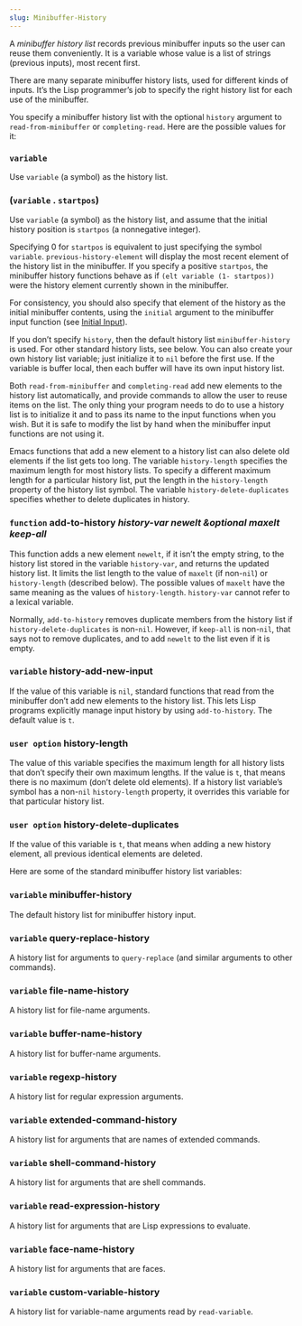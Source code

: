 ```yaml
---
slug: Minibuffer-History
---
```


A *minibuffer history list* records previous minibuffer inputs so the user can reuse them conveniently. It is a variable whose value is a list of strings (previous inputs), most recent first.

There are many separate minibuffer history lists, used for different kinds of inputs. It’s the Lisp programmer’s job to specify the right history list for each use of the minibuffer.

You specify a minibuffer history list with the optional `history` argument to `read-from-minibuffer` or `completing-read`. Here are the possible values for it:

### `variable`

Use `variable` (a symbol) as the history list.

### (`variable` . `startpos`)

Use `variable` (a symbol) as the history list, and assume that the initial history position is `startpos` (a nonnegative integer).

Specifying 0 for `startpos` is equivalent to just specifying the symbol `variable`. `previous-history-element` will display the most recent element of the history list in the minibuffer. If you specify a positive `startpos`, the minibuffer history functions behave as if `(elt variable (1- startpos))` were the history element currently shown in the minibuffer.

For consistency, you should also specify that element of the history as the initial minibuffer contents, using the `initial` argument to the minibuffer input function (see [Initial Input](Initial-Input)).

If you don’t specify `history`, then the default history list `minibuffer-history` is used. For other standard history lists, see below. You can also create your own history list variable; just initialize it to `nil` before the first use. If the variable is buffer local, then each buffer will have its own input history list.

Both `read-from-minibuffer` and `completing-read` add new elements to the history list automatically, and provide commands to allow the user to reuse items on the list. The only thing your program needs to do to use a history list is to initialize it and to pass its name to the input functions when you wish. But it is safe to modify the list by hand when the minibuffer input functions are not using it.

Emacs functions that add a new element to a history list can also delete old elements if the list gets too long. The variable `history-length` specifies the maximum length for most history lists. To specify a different maximum length for a particular history list, put the length in the `history-length` property of the history list symbol. The variable `history-delete-duplicates` specifies whether to delete duplicates in history.

### <span className="tag function">`function`</span> **add-to-history** *history-var newelt \&optional maxelt keep-all*

This function adds a new element `newelt`, if it isn’t the empty string, to the history list stored in the variable `history-var`, and returns the updated history list. It limits the list length to the value of `maxelt` (if non-`nil`) or `history-length` (described below). The possible values of `maxelt` have the same meaning as the values of `history-length`. `history-var` cannot refer to a lexical variable.

Normally, `add-to-history` removes duplicate members from the history list if `history-delete-duplicates` is non-`nil`. However, if `keep-all` is non-`nil`, that says not to remove duplicates, and to add `newelt` to the list even if it is empty.

### <span className="tag variable">`variable`</span> **history-add-new-input**

If the value of this variable is `nil`, standard functions that read from the minibuffer don’t add new elements to the history list. This lets Lisp programs explicitly manage input history by using `add-to-history`. The default value is `t`.

### <span className="tag useroption">`user option`</span> **history-length**

The value of this variable specifies the maximum length for all history lists that don’t specify their own maximum lengths. If the value is `t`, that means there is no maximum (don’t delete old elements). If a history list variable’s symbol has a non-`nil` `history-length` property, it overrides this variable for that particular history list.

### <span className="tag useroption">`user option`</span> **history-delete-duplicates**

If the value of this variable is `t`, that means when adding a new history element, all previous identical elements are deleted.

Here are some of the standard minibuffer history list variables:

### <span className="tag variable">`variable`</span> **minibuffer-history**

The default history list for minibuffer history input.

### <span className="tag variable">`variable`</span> **query-replace-history**

A history list for arguments to `query-replace` (and similar arguments to other commands).

### <span className="tag variable">`variable`</span> **file-name-history**

A history list for file-name arguments.

### <span className="tag variable">`variable`</span> **buffer-name-history**

A history list for buffer-name arguments.

### <span className="tag variable">`variable`</span> **regexp-history**

A history list for regular expression arguments.

### <span className="tag variable">`variable`</span> **extended-command-history**

A history list for arguments that are names of extended commands.

### <span className="tag variable">`variable`</span> **shell-command-history**

A history list for arguments that are shell commands.

### <span className="tag variable">`variable`</span> **read-expression-history**

A history list for arguments that are Lisp expressions to evaluate.

### <span className="tag variable">`variable`</span> **face-name-history**

A history list for arguments that are faces.

### <span className="tag variable">`variable`</span> **custom-variable-history**

A history list for variable-name arguments read by `read-variable`.
